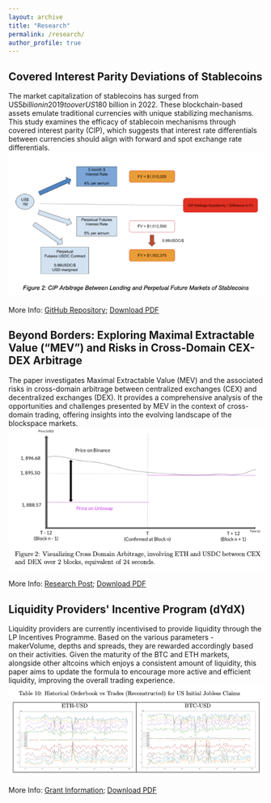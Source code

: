 ```yaml
---
layout: archive
title: "Research"
permalink: /research/
author_profile: true
---
```


**Covered Interest Parity Deviations of Stablecoins**
------
The market capitalization of stablecoins has surged from US$5 billion in 2019 to over US$180 billion in 2022. These blockchain-based assets emulate traditional currencies with unique stabilizing mechanisms. This study examines the efficacy of stablecoin mechanisms through covered interest parity (CIP), which suggests that interest rate differentials between currencies should align with forward and spot exchange rate differentials. <br/><img src='/images/cip.png'>

More Info: [GitHub Repository](https://github.com/ccwhgetgit/Covered-Interest-Parity-Deviations-Stablecoins); [Download PDF](/images/cip.pdf)


**Beyond Borders: Exploring Maximal Extractable Value (“MEV”) and Risks in Cross-Domain CEX-DEX Arbitrage**
------
The paper investigates Maximal Extractable Value (MEV) and the associated risks in cross-domain arbitrage between centralized exchanges (CEX) and decentralized exchanges (DEX). It provides a comprehensive analysis of the opportunities and challenges presented by MEV in the context of cross-domain trading, offering insights into the evolving landscape of the blockspace markets. <br/><img src='/images/cexdex.png'>

More Info: [Research Post](https://ethresear.ch/t/empirical-analysis-of-cross-domain-cex-dex-arbitrage-on-ethereum/17620); [Download PDF](/images/thesis.pdf)

**Liquidity Providers' Incentive Program (dYdX)**
------
Liquidity providers are currently incentivised to provide liquidity through the LP Incentives Programme. Based on the various parameters - makerVolume, depths and spreads, they are rewarded accordingly based on their activities. Given the maturity of the BTC and ETH markets, alongside other altcoins which enjoys a consistent amount of liquidity, this paper aims to update the formula to encourage more active and efficient
liquidity, improving the overall trading experience. <br/><img src='/images/obvsdata.png'>


More Info: [Grant Information](https://www.dydxgrants.com/grants/lp-rewards-formula-optimization); [Download PDF](/images/dydx.pdf)
